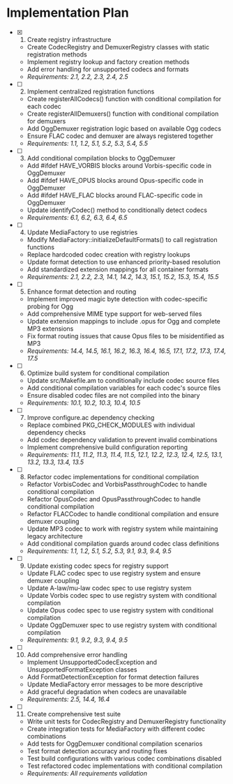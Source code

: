 # Implementation Plan

- [x] 1. Create registry infrastructure
  - Create CodecRegistry and DemuxerRegistry classes with static registration methods
  - Implement registry lookup and factory creation methods
  - Add error handling for unsupported codecs and formats
  - _Requirements: 2.1, 2.2, 2.3, 2.4, 2.5_

- [ ] 2. Implement centralized registration functions
  - Create registerAllCodecs() function with conditional compilation for each codec
  - Create registerAllDemuxers() function with conditional compilation for demuxers
  - Add OggDemuxer registration logic based on available Ogg codecs
  - Ensure FLAC codec and demuxer are always registered together
  - _Requirements: 1.1, 1.2, 5.1, 5.2, 5.3, 5.4, 5.5_

- [ ] 3. Add conditional compilation blocks to OggDemuxer
  - Add #ifdef HAVE_VORBIS blocks around Vorbis-specific code in OggDemuxer
  - Add #ifdef HAVE_OPUS blocks around Opus-specific code in OggDemuxer
  - Add #ifdef HAVE_FLAC blocks around FLAC-specific code in OggDemuxer
  - Update identifyCodec() method to conditionally detect codecs
  - _Requirements: 6.1, 6.2, 6.3, 6.4, 6.5_

- [ ] 4. Update MediaFactory to use registries
  - Modify MediaFactory::initializeDefaultFormats() to call registration functions
  - Replace hardcoded codec creation with registry lookups
  - Update format detection to use enhanced priority-based resolution
  - Add standardized extension mappings for all container formats
  - _Requirements: 2.1, 2.2, 2.3, 14.1, 14.2, 14.3, 15.1, 15.2, 15.3, 15.4, 15.5_

- [ ] 5. Enhance format detection and routing
  - Implement improved magic byte detection with codec-specific probing for Ogg
  - Add comprehensive MIME type support for web-served files
  - Update extension mappings to include .opus for Ogg and complete MP3 extensions
  - Fix format routing issues that cause Opus files to be misidentified as MP3
  - _Requirements: 14.4, 14.5, 16.1, 16.2, 16.3, 16.4, 16.5, 17.1, 17.2, 17.3, 17.4, 17.5_

- [ ] 6. Optimize build system for conditional compilation
  - Update src/Makefile.am to conditionally include codec source files
  - Add conditional compilation variables for each codec's source files
  - Ensure disabled codec files are not compiled into the binary
  - _Requirements: 10.1, 10.2, 10.3, 10.4, 10.5_

- [ ] 7. Improve configure.ac dependency checking
  - Replace combined PKG_CHECK_MODULES with individual dependency checks
  - Add codec dependency validation to prevent invalid combinations
  - Implement comprehensive build configuration reporting
  - _Requirements: 11.1, 11.2, 11.3, 11.4, 11.5, 12.1, 12.2, 12.3, 12.4, 12.5, 13.1, 13.2, 13.3, 13.4, 13.5_

- [ ] 8. Refactor codec implementations for conditional compilation
  - Refactor VorbisCodec and VorbisPassthroughCodec to handle conditional compilation
  - Refactor OpusCodec and OpusPassthroughCodec to handle conditional compilation  
  - Refactor FLACCodec to handle conditional compilation and ensure demuxer coupling
  - Update MP3 codec to work with registry system while maintaining legacy architecture
  - Add conditional compilation guards around codec class definitions
  - _Requirements: 1.1, 1.2, 5.1, 5.2, 5.3, 9.1, 9.3, 9.4, 9.5_

- [ ] 9. Update existing codec specs for registry support
  - Update FLAC codec spec to use registry system and ensure demuxer coupling
  - Update A-law/mu-law codec spec to use registry system
  - Update Vorbis codec spec to use registry system with conditional compilation
  - Update Opus codec spec to use registry system with conditional compilation
  - Update OggDemuxer spec to use registry system with conditional compilation
  - _Requirements: 9.1, 9.2, 9.3, 9.4, 9.5_

- [ ] 10. Add comprehensive error handling
  - Implement UnsupportedCodecException and UnsupportedFormatException classes
  - Add FormatDetectionException for format detection failures
  - Update MediaFactory error messages to be more descriptive
  - Add graceful degradation when codecs are unavailable
  - _Requirements: 2.5, 14.4, 16.4_

- [ ] 11. Create comprehensive test suite
  - Write unit tests for CodecRegistry and DemuxerRegistry functionality
  - Create integration tests for MediaFactory with different codec combinations
  - Add tests for OggDemuxer conditional compilation scenarios
  - Test format detection accuracy and routing fixes
  - Test build configurations with various codec combinations disabled
  - Test refactored codec implementations with conditional compilation
  - _Requirements: All requirements validation_